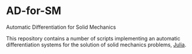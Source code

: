 # AD-for-SM
Automatic Differentiation for Solid Mechanics


This repository contains a number of scripts implementing an automatic differentiation systems for the solution of solid mechanics problems, [Julia](https://github.com/JuliaLang/julia).
